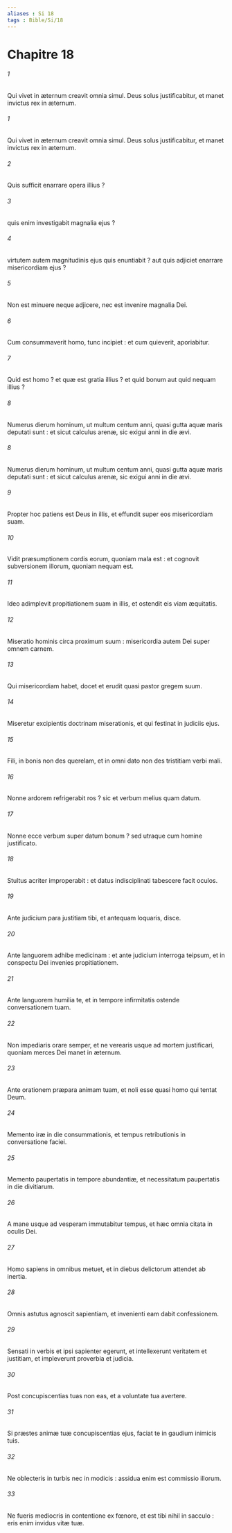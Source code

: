 ```yaml
---
aliases : Si 18
tags : Bible/Si/18
---
```


# Chapitre 18

###### 1
Qui vivet in æternum creavit omnia simul. Deus solus justificabitur, et manet invictus rex in æternum.
###### 1
Qui vivet in æternum creavit omnia simul. Deus solus justificabitur, et manet invictus rex in æternum.
###### 2
Quis sufficit enarrare opera illius ?
###### 3
quis enim investigabit magnalia ejus ?
###### 4
virtutem autem magnitudinis ejus quis enuntiabit ? aut quis adjiciet enarrare misericordiam ejus ?
###### 5
Non est minuere neque adjicere, nec est invenire magnalia Dei.
###### 6
Cum consummaverit homo, tunc incipiet : et cum quieverit, aporiabitur.
###### 7
Quid est homo ? et quæ est gratia illius ? et quid bonum aut quid nequam illius ?
###### 8
Numerus dierum hominum, ut multum centum anni, quasi gutta aquæ maris deputati sunt : et sicut calculus arenæ, sic exigui anni in die ævi.
###### 8
Numerus dierum hominum, ut multum centum anni, quasi gutta aquæ maris deputati sunt : et sicut calculus arenæ, sic exigui anni in die ævi.
###### 9
Propter hoc patiens est Deus in illis, et effundit super eos misericordiam suam.
###### 10
Vidit præsumptionem cordis eorum, quoniam mala est : et cognovit subversionem illorum, quoniam nequam est.
###### 11
Ideo adimplevit propitiationem suam in illis, et ostendit eis viam æquitatis.
###### 12
Miseratio hominis circa proximum suum : misericordia autem Dei super omnem carnem.
###### 13
Qui misericordiam habet, docet et erudit quasi pastor gregem suum.
###### 14
Miseretur excipientis doctrinam miserationis, et qui festinat in judiciis ejus.
###### 15
Fili, in bonis non des querelam, et in omni dato non des tristitiam verbi mali.
###### 16
Nonne ardorem refrigerabit ros ? sic et verbum melius quam datum.
###### 17
Nonne ecce verbum super datum bonum ? sed utraque cum homine justificato.
###### 18
Stultus acriter improperabit : et datus indisciplinati tabescere facit oculos.
###### 19
Ante judicium para justitiam tibi, et antequam loquaris, disce.
###### 20
Ante languorem adhibe medicinam : et ante judicium interroga teipsum, et in conspectu Dei invenies propitiationem.
###### 21
Ante languorem humilia te, et in tempore infirmitatis ostende conversationem tuam.
###### 22
Non impediaris orare semper, et ne verearis usque ad mortem justificari, quoniam merces Dei manet in æternum.
###### 23
Ante orationem præpara animam tuam, et noli esse quasi homo qui tentat Deum.
###### 24
Memento iræ in die consummationis, et tempus retributionis in conversatione faciei.
###### 25
Memento paupertatis in tempore abundantiæ, et necessitatum paupertatis in die divitiarum.
###### 26
A mane usque ad vesperam immutabitur tempus, et hæc omnia citata in oculis Dei.
###### 27
Homo sapiens in omnibus metuet, et in diebus delictorum attendet ab inertia.
###### 28
Omnis astutus agnoscit sapientiam, et invenienti eam dabit confessionem.
###### 29
Sensati in verbis et ipsi sapienter egerunt, et intellexerunt veritatem et justitiam, et impleverunt proverbia et judicia.
###### 30
Post concupiscentias tuas non eas, et a voluntate tua avertere.
###### 31
Si præstes animæ tuæ concupiscentias ejus, faciat te in gaudium inimicis tuis.
###### 32
Ne oblecteris in turbis nec in modicis : assidua enim est commissio illorum.
###### 33
Ne fueris mediocris in contentione ex fœnore, et est tibi nihil in sacculo : eris enim invidus vitæ tuæ.
